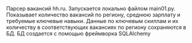 Парсер вакансий hh.ru. Запускается локально файлом main01.py. Показывает количество вакансий по региону, среднюю зарплату и требуемые ключевые навыки. Данные по ключевым скиллам и их количеству в соответствующих вакансиях по региону сохраняются в БД. БД создается с помощью фреймворка SQLAlchemy 
